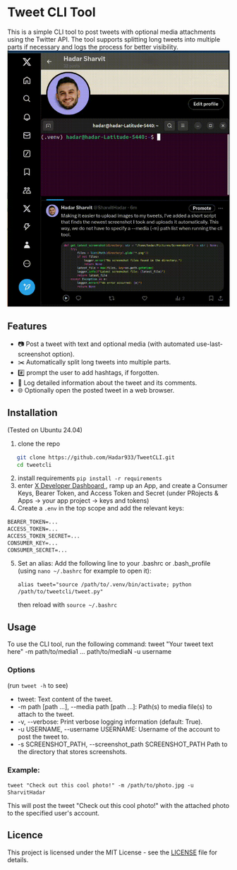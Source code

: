 # Tweet CLI Tool
This is a simple CLI tool to post tweets with optional media attachments using the Twitter API. The tool supports splitting long tweets into multiple parts if necessary and logs the process for better visibility.
![](https://github.com/Hadar933/TweetCLI/blob/main/media/tweet-cli-flow.gif)

## Features

- 📷 Post a tweet with text and optional media (with automated use-last-screenshot option).
- ✂️ Automatically split long tweets into multiple parts.
- #️⃣ prompt the user to add hashtags, if forgotten.
- 📝 Log detailed information about the tweet and its comments.
- 🌐 Optionally open the posted tweet in a web browser.

## Installation
(Tested on Ubuntu 24.04)
1. clone the repo
```sh
   git clone https://github.com/Hadar933/TweetCLI.git
   cd tweetcli

```
2. install requirements `pip install -r requirements`
3. enter [X Developer Dashboard ](https://developer.twitter.com/en/portal/petition/essential/basic-info), ramp up an App, and create a Consumer Keys, Bearer Token, and Access Token and Secret (under PRojects & Apps -> your app project -> keys and tokens)
4. Create a `.env` in the top scope and add the relevant keys:
```
BEARER_TOKEN=...
ACCESS_TOKEN=...
ACCESS_TOKEN_SECRET=...
CONSUMER_KEY=...
CONSUMER_SECRET=...
```
5. Set an alias: Add the following line to your .bashrc or .bash_profile (using `nano ~/.bashrc` for example to open it):
   ```
   alias tweet="source /path/to/.venv/bin/activate; python /path/to/tweetcli/tweet.py"
   ```
   then reload with `source ~/.bashrc`

## Usage
To use the CLI tool, run the following command:
tweet "Your tweet text here" -m path/to/media1 ... path/to/mediaN -u username

### Options
(run `tweet -h` to see)
-  tweet: Text content of the tweet.
- -m path [path ...], --media path [path ...]: Path(s) to media file(s) to attach to the tweet.
- -v, --verbose: Print verbose logging information (default: True).
- -u USERNAME, --username USERNAME: Username of the account to post the tweet to.
- -s SCREENSHOT_PATH, --screenshot_path SCREENSHOT_PATH
                        Path to the directory that stores screenshots.


### Example:
```
tweet "Check out this cool photo!" -m /path/to/photo.jpg -u SharvitHadar
```
This will post the tweet "Check out this cool photo!" with the attached photo to the specified user's account.

## Licence

This project is licensed under the MIT License - see the [LICENSE](https://github.com/Hadar933/TweetCLI/tree/main?tab=MIT-1-ov-file) file for details.



